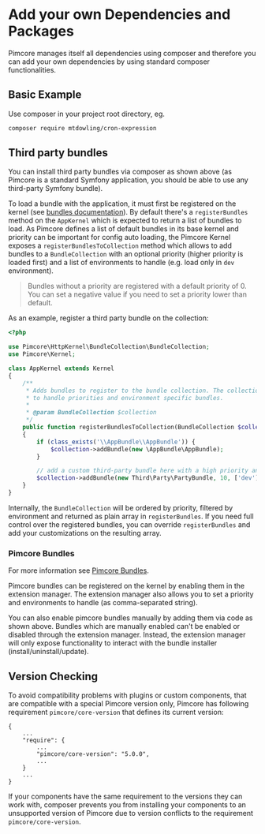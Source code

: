 # Add your own Dependencies and Packages

Pimcore manages itself all dependencies using composer and therefore you can add your own dependencies by using 
 standard composer functionalities. 

## Basic Example
Use composer in your project root directory, eg. 
```bash
composer require mtdowling/cron-expression
```

## Third party bundles

You can install third party bundles via composer as shown above (as Pimcore is a standard Symfony application, you should
be able to use any third-party Symfony bundle).

To load a bundle with the application, it must first be registered on the kernel (see [bundles documentation](http://symfony.com/doc/3.4/bundles.html)).
By default there's a `registerBundles` method on the `AppKernel` which is expected to return a list of bundles to load. As
Pimcore defines a list of default bundles in its base kernel and priority can be important for config auto loading, the
Pimcore Kernel exposes a `registerBundlesToCollection`  method which allows to add bundles to a `BundleCollection` with
an optional priority (higher priority is loaded first) and a list of environments to handle (e.g. load only in `dev`
environment).

> Bundles without a priority are registered with a default priority of 0. You can set a negative value if you need to set
  a priority lower than default.

As an example, register a third party bundle on the collection:

```php
<?php

use Pimcore\HttpKernel\BundleCollection\BundleCollection;
use Pimcore\Kernel;

class AppKernel extends Kernel
{
    /**
     * Adds bundles to register to the bundle collection. The collection is able
     * to handle priorities and environment specific bundles.
     *
     * @param BundleCollection $collection
     */
    public function registerBundlesToCollection(BundleCollection $collection)
    {
        if (class_exists('\\AppBundle\\AppBundle')) {
            $collection->addBundle(new \AppBundle\AppBundle);
        }

        // add a custom third-party bundle here with a high priority and only for dev environment
        $collection->addBundle(new Third\Party\PartyBundle, 10, ['dev']);
    }
}
```

 Internally, the `BundleCollection` will be ordered by priority, filtered by environment and returned as plain array in
`registerBundles`. If you need full control over the registered bundles, you can override `registerBundles` and add your
customizations on the resulting array.

### Pimcore Bundles

For more information see [Pimcore Bundles](./13_Bundle_Developers_Guide/05_Pimcore_Bundles).

Pimcore bundles can be registered on the kernel by enabling them in the extension manager. The extension manager also allows
you to set a priority and environments to handle (as comma-separated string).

You can also enable pimcore bundles manually by adding them via code as shown above. Bundles which are manually enabled
can't be enabled or disabled through the extension manager. Instead, the extension manager will only expose functionality
to interact with the bundle installer (install/uninstall/update). 

## Version Checking
To avoid compatibility problems with plugins or custom components, that are compatible with a special Pimcore version only, Pimcore
has following requirement `pimcore/core-version` that defines its current version: 

```jsonmus
{
    ...
    "require": {
        ...
        "pimcore/core-version": "5.0.0",
        ...
    }
    ...
}
```

If your components have the same requirement to the versions they can work with, composer prevents you from installing your components
to an unsupported version of Pimcore due to version conflicts to the requirement `pimcore/core-version`. 
